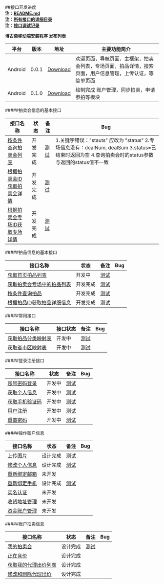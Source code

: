 ##接口开发进度  
**注：[README.md](README.md)**  
**注：[所有接口的详细目录](接口目录.md)**   
**注：[接口调试记录](接口调试记录.md)**  

**博古斋移动端安装程序 发布列表**

| 平台 | 版本 | 地址 | 主要功能简介 |
|--------|-------|--------|----------|
| Android |0.0.1|[Download](http://pan.baidu.com/s/1bnfdAr1)|欢迎页面，导航页面，主框架，拍卖会列表，专场页面，拍品详情，搜索页面，用户信息管理，上传认证，等简单页面 |
| Android |0.1.0|[Download](http://pan.baidu.com/s/1mgA9W5E)|绘制完成 账户管理，同步拍卖，申请参拍等模块 |


#####拍卖会信息的基本接口

| 接口名称 | 状态 | 备注 | Bug |
|---------|--------|------------|---|
| [按条件查询拍卖会列表](首页/拍卖会信息相关接口.md) |开发完成| [测试](http://60.191.203.80/phones/pMainAction!getAuctionMainList.htm?status=预展中&type=同步)|1.关键字错误："stauts" 应改为 "status" 2.专场信息没有：dealNum, dealSum 3.status=已结束时返回为空 4.查询拍卖会时的status参数与返回的status值不一致|
| [根据拍卖会ID获取拍卖会详情](首页/拍卖会信息相关接口.md) |开发完成| [测试](http://60.191.203.80/phones/pMainAction!getAuctionMainById.htm?auctionMainId=145)||
| [根据拍卖会专场ID获取专场详情](首页/拍卖会信息相关接口.md) |开发完成| [测试](http://60.191.203.80/phones/pSessionAction!getAuctionSessionById.htm?auctionSessionId=172)| |

#####拍品信息的基本接口

| 接口名称 | 状态 | 备注 | Bug |
|---------|--------|------------|----|
| [获取首页拍品列表](首页/拍品信息相关接口.md) |开发中|[测试]()| |
| [获取拍卖会专场中的拍品列表](首页/拍品信息相关接口.md) |开发完成| [测试](http://60.191.203.80/phones/pSessionAction!getAuctionInfoListBySessionId.htm?auctionSessionId=175)| |
| [按条件查询拍品](首页/拍品信息相关接口.md) |开发完成| [测试](http://60.191.203.80/phones/pAuctionInfoAction!searchAuction.htm?auctionMainId=172&auctionSeesionId=175)| |
| [根据拍品ID获取拍品详细信息](首页/拍品信息相关接口.md) |开发完成| [测试](http://60.191.203.80/phones/pAuctionInfoAction!getAuctionInfoById.htm?auctionId=418586)| |

#####常用接口

| 接口名称 | 接口状态 | 备注 | Bug |
|---------|--------|-----------|----|
| [获取拍品分类映射表](基本/常用列表获取.md#1) |开发中|[测试](http://60.191.203.80/phones/pCommonAction!getAuctionTypeMap.htm)| |
| [获取省市区映射表](基本/常用列表获取.md#2) |开发中|[测试](http://60.191.203.80/phones/pCommonAction!getAddressZoneMap.htm)| |

#####登录注册接口

| 接口名称 | 状态 | 备注 | Bug |
|---------|--------|------------|----|
|[账号密码登录](我/登录注册.md) |开发中| [测试](http://60.191.203.80/phones/pLoginAction!login.htm?mobile=18018510339&password=123456)|  |
|[获取个人信息](我/登录注册.md) |开发中| [测试](http://60.191.203.80/phones/pClientInfoAction!getAccountInfo.htm?sessionid=6BF2301EAC5A5A220BBB4DB88656A4AC)| |
|[获取手机验证码](我/登录注册.md) |开发中| [测试](http://60.191.203.80/phones/pLoginAction!getMobileCheckCode.htm?mobile=18616701071)| |
[用户注册](我/登录注册.md) |开发中| [测试](http://60.191.203.80/phones/pLoginAction!register.htm?mobile=18018510339&password=123456&checkcode=23et)| |
| [重置密码](我/登录注册.md) |开发中|[测试](http://60.191.203.80/phones/pLoginAction!resetPwd.htm?checkcode=3i67&password=123890)| |

#####操作账户信息

| 接口名称 | 状态 | 备注 | Bug |
|---------|--------|------------|----|
| [上传图片](我/个人信息操作.md) |设计完成| [测试](http://60.191.203.80/phones/fileUploadAction!uploadImage.htm?type=当前头像&t=当前时间)| |
| [修改个人信息](我/个人信息操作.md) |设计完成| [测试](http://60.191.203.80/phones/pClientInfoAction!setAccountInfo.htm?sessionid=6BF2301EAC5A5A220BBB4DB88656A4AC&nickname=hhhh) | |
| [重新绑定邮箱](我/个人信息操作.md) |未开发| |
| [重新绑定手机](我/个人信息操作.md) |设计完成| [测试](http://60.191.203.80/phones/pClientInfoAction!rebindMobile.htm?sessionid=6BF2301EAC5A5A220BBB4DB88656A4AC&password=123456&oldMobile=181018510339&newMobile=18018734567&checkCode=9087) | |
| [实名认证](我/实名认证.md) |未开发| | |
| [收货地址管理](我/收货地址管理.md) |未开发| | |
| [资金账户管理](我/资金账户管理.md) |未开发| | |


#####账户拍卖信息

| 接口名称 | 状态 | 备注 | Bug |
|---------|--------|------|---|
| [我的拍卖会](我/我的拍卖会管理.md) |设计完成| [测试](http://60.191.203.80/phones/pAuctionUserAction!getMyAuctionMainList.htm?sessionid=DB4DA328F95AA28AED2035F3B3BF163A&status=已结束)| |
| [正在竞价](我/正在竞价管理.md) |设计完成| | |
| [获取我的代理出价列表](我/代理出价管理.md) |设计完成| | |
| [修改和删除代理出价](我/代理出价管理.md) |设计完成| | |


